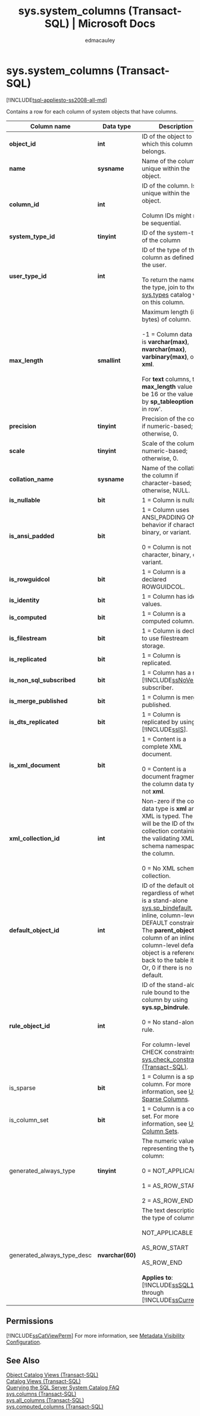 ﻿---
title: "sys.system_columns (Transact-SQL) | Microsoft Docs"
ms.custom: ""
ms.date: "03/14/2017"
ms.prod: "sql-non-specified"
ms.prod_service: "database-engine, sql-database, sql-data-warehouse, pdw"
ms.service: ""
ms.component: "system-catalog-views"
ms.reviewer: ""
ms.suite: "sql"
ms.technology: 
  - "database-engine"
ms.tgt_pltfrm: ""
ms.topic: "language-reference"
f1_keywords: 
  - "system_columns_TSQL"
  - "system_columns"
  - "sys.system_columns"
  - "sys.system_columns_TSQL"
dev_langs: 
  - "TSQL"
helpviewer_keywords: 
  - "sys.system_columns catalog view"
ms.assetid: 4ab1d48a-d57a-4e76-a08c-9627eeaf4588
caps.latest.revision: 46
author: "edmacauley"
ms.author: "edmaca"
manager: "craigg"
ms.workload: "Inactive"
monikerRange: ">= aps-pdw-2016 || = azuresqldb-current || = azure-sqldw-latest || >= sql-server-2016 || = sqlallproducts-allversions"
---
# sys.system_columns (Transact-SQL)
[!INCLUDE[tsql-appliesto-ss2008-all-md](../../includes/tsql-appliesto-ss2008-all-md.md)]

  Contains a row for each column of system objects that have columns.  
  
|Column name|Data type|Description|  
|-----------------|---------------|-----------------|  
|**object_id**|**int**|ID of the object to which this column belongs.|  
|**name**|**sysname**|Name of the column. Is unique within the object.|  
|**column_id**|**int**|ID of the column. Is unique within the object.<br /><br /> Column IDs might not be sequential.|  
|**system_type_id**|**tinyint**|ID of the system-type of the column|  
|**user_type_id**|**int**|ID of the type of the column as defined by the user.<br /><br /> To return the name of the type, join to the [sys.types](../../relational-databases/system-catalog-views/sys-types-transact-sql.md) catalog view on this column.|  
|**max_length**|**smallint**|Maximum length (in bytes) of column.<br /><br /> -1 = Column data type is **varchar(max)**, **nvarchar(max)**, **varbinary(max)**, or **xml**.<br /><br /> For **text** columns, the **max_length** value will be 16 or the value set by **sp_tableoption** 'text in row'.|  
|**precision**|**tinyint**|Precision of the column if numeric-based; otherwise, 0.|  
|**scale**|**tinyint**|Scale of the column if numeric-based; otherwise, 0.|  
|**collation_name**|**sysname**|Name of the collation of the column if character-based; otherwise, NULL.|  
|**is_nullable**|**bit**|1 = Column is nullable.|  
|**is_ansi_padded**|**bit**|1 = Column uses ANSI_PADDING ON behavior if character, binary, or variant.<br /><br /> 0 = Column is not character, binary, or variant.|  
|**is_rowguidcol**|**bit**|1 = Column is a declared ROWGUIDCOL.|  
|**is_identity**|**bit**|1 = Column has identity values.|  
|**is_computed**|**bit**|1 = Column is a computed column.|  
|**is_filestream**|**bit**|1 = Column is declared to use filestream storage.|  
|**is_replicated**|**bit**|1 = Column is replicated.|  
|**is_non_sql_subscribed**|**bit**|1 = Column has a non-[!INCLUDE[ssNoVersion](../../includes/ssnoversion-md.md)] subscriber.|  
|**is_merge_published**|**bit**|1 = Column is merge-published.|  
|**is_dts_replicated**|**bit**|1 = Column is replicated by using [!INCLUDE[ssIS](../../includes/ssis-md.md)].|  
|**is_xml_document**|**bit**|1 = Content is a complete XML document.<br /><br /> 0 = Content is a document fragment, or the column data type is not **xml**.|  
|**xml_collection_id**|**int**|Non-zero if the column data type is **xml** and the XML is typed. The value will be the ID of the collection containing the validating XML schema namespace of the column.<br /><br /> 0 = No XML schema collection.|  
|**default_object_id**|**int**|ID of the default object, regardless of whether it is a stand-alone [sys.sp_bindefault](../../relational-databases/system-stored-procedures/sp-bindefault-transact-sql.md), or an inline, column-level DEFAULT constraint. The **parent_object_id** column of an inline column-level default object is a reference back to the table itself. Or, 0 if there is no default.|  
|**rule_object_id**|**int**|ID of the stand-alone rule bound to the column by using **sys.sp_bindrule**.<br /><br /> 0 = No stand-alone rule.<br /><br /> For column-level CHECK constraints, see [sys.check_constraints &#40;Transact-SQL&#41;](../../relational-databases/system-catalog-views/sys-check-constraints-transact-sql.md).|  
|is_sparse|**bit**|1 = Column is a sparse column. For more information, see [Use Sparse Columns](../../relational-databases/tables/use-sparse-columns.md).|  
|is_column_set|**bit**|1 = Column is a column set. For more information, see [Use Column Sets](../../relational-databases/tables/use-column-sets.md).|  
|generated_always_type|**tinyint**|The numeric value representing the type of column:<br /><br /> 0 = NOT_APPLICABLE<br /><br /> 1 = AS_ROW_START<br /><br /> 2 = AS_ROW_END|  
|generated_always_type_desc|**nvarchar(60)**|The text description of the type of column:<br /><br /> NOT_APPLICABLE<br /><br /> AS_ROW_START<br /><br /> AS_ROW_END<br /><br /> **Applies to**: [!INCLUDE[ssSQL15](../../includes/sssql15-md.md)] through [!INCLUDE[ssCurrent](../../includes/sscurrent-md.md)].|  
  
## Permissions  
 [!INCLUDE[ssCatViewPerm](../../includes/sscatviewperm-md.md)] For more information, see [Metadata Visibility Configuration](../../relational-databases/security/metadata-visibility-configuration.md).  
  
## See Also  
 [Object Catalog Views &#40;Transact-SQL&#41;](../../relational-databases/system-catalog-views/object-catalog-views-transact-sql.md)   
 [Catalog Views &#40;Transact-SQL&#41;](../../relational-databases/system-catalog-views/catalog-views-transact-sql.md)   
 [Querying the SQL Server System Catalog FAQ](../../relational-databases/system-catalog-views/querying-the-sql-server-system-catalog-faq.md)   
 [sys.columns &#40;Transact-SQL&#41;](../../relational-databases/system-catalog-views/sys-columns-transact-sql.md)   
 [sys.all_columns &#40;Transact-SQL&#41;](../../relational-databases/system-catalog-views/sys-all-columns-transact-sql.md)   
 [sys.computed_columns &#40;Transact-SQL&#41;](../../relational-databases/system-catalog-views/sys-computed-columns-transact-sql.md)  
  
  
